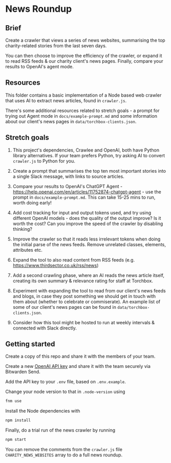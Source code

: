 # News Roundup

## Brief

Create a crawler that views a series of news websites, summarising the top charity-related stories from the last seven days.

You can then choose to improve the efficiency of the crawler, or expand it to read RSS feeds & our charity client's news pages. Finally, compare your results to OpenAI's agent mode.

## Resources

This folder contains a basic implementation of a Node based web crawler that uses AI to extract news articles, found in `crawler.js`. 

There's some additional resources related to stretch goals - a prompt for trying out Agent mode in `docs/example-prompt.md` and some information about our client's news pages in `data/torchbox-clients.json`.

## Stretch goals

1. This project's dependencies, Crawlee and OpenAI, both have Python library alternatives. If your team prefers Python, try asking AI to convert `crawler.js` to Python for you.

2. Create a prompt that summarises the top ten most important stories into a single Slack message, with links to source articles.

3. Compare your results to OpenAI's ChatGPT Agent - https://help.openai.com/en/articles/11752874-chatgpt-agent - use the prompt in `docs/example-prompt.md`. This can take 15-25 mins to run, worth doing early!

4. Add cost tracking for input and output tokens used, and try using different OpenAI models - does the quality of the output improve? Is it worth the cost? Can you improve the speed of the crawler by disabling thinking?

5. Improve the crawler so that it reads less irrelevant tokens when doing the initial parse of the news feeds. Remove unrelated classes, elements, attributes etc.

6. Expand the tool to also read content from RSS feeds (e.g. https://www.thirdsector.co.uk/rss/news) 

7. Add a second crawling phase, where an AI reads the news article itself, creating its own summary & relevance rating for staff at Torchbox.

8. Experiment with expanding the tool to read from our client's news feeds and blogs, in case they post something we should get in touch with them about (whether to celebrate or commiserate). An example list of some of our client's news pages can be found in `data/torchbox-clients.json`.

9. Consider how this tool might be hosted to run at weekly intervals & connected with Slack directly.

## Getting started

Create a copy of this repo and share it with the members of your team.

Create a new [OpenAI API key](https://platform.openai.com/api-keys) and share it with the team securely via Bitwarden Send.

Add the API key to your `.env` file, based on `.env.example`.

Change your node version to that in `.node-version` using

```bash
fnm use
```

Install the Node dependencies with

```bash
npm install
```

Finally, do a trial run of the news crawler by running

```bash
npm start
```

You can remove the comments from the `crawler.js` file `CHARITY_NEWS_WEBSITES` array to do a full news roundup.
